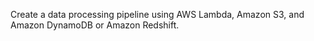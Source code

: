 Create a data processing pipeline using AWS Lambda, Amazon S3, and Amazon DynamoDB or Amazon Redshift.